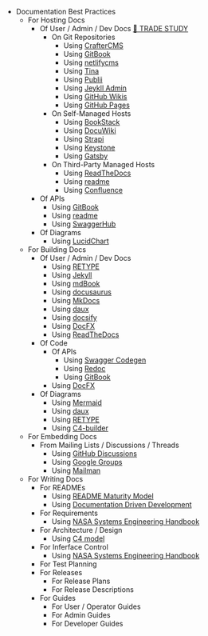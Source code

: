 * Documentation Best Practices
    * For Hosting Docs
      * Of User / Admin / Dev Docs [📖 TRADE STUDY](https://github.com/NASA-AMMOS/slim/blob/main/documentation/trade-studies/trade-study-hostingdocs-user.md)
        * On Git Repositories
          * Using [CrafterCMS](https://craftercms.org)
          * Using [GitBook](https://www.gitbook.com)
          * Using [netlifycms](https://www.netlifycms.org)
          * Using [Tina](https://tina.io)
          * Using [Publii](https://getpublii.com)
          * Using [Jeykll Admin](https://jekyll.github.io/jekyll-admin/)
          * Using [GitHub Wikis](https://docs.github.com/en/communities/documenting-your-project-with-wikis/about-wikis)
          * Using [GitHub Pages](https://pages.github.com)
        * On Self-Managed Hosts
          * Using [BookStack](https://www.bookstackapp.com)
          * Using [DocuWiki](https://www.dokuwiki.org/dokuwiki)
          * Using [Strapi](https://strapi.io)
          * Using [Keystone](https://keystonejs.com)
          * Using [Gatsby](https://www.gatsbyjs.com/use-cases/technical-documentation)
        * On Third-Party Managed Hosts
          * Using [ReadTheDocs](https://readthedocs.org)
          * Using [readme](https://readme.com/)
          * Using [Confluence](https://www.atlassian.com/software/confluence)
      * Of APIs
        * Using [GitBook](https://www.gitbook.com)
        * Using [readme](https://readme.com/)
        * Using [SwaggerHub](https://swagger.io/tools/swaggerhub/)
      * Of Diagrams
        * Using [LucidChart](https://www.lucidchart.com/pages/)
    * For Building Docs
      * Of User / Admin / Dev Docs
        * Using [RETYPE](https://retype.com/)
        * Using [Jekyll](https://jekyllrb.com)
        * Using [mdBook](https://rust-lang.github.io/mdBook/)
        * Using [docusaurus](https://docusaurus.io/)
        * Using [MkDocs](https://www.mkdocs.org/)
        * Using [daux](http://daux.io/index.html)
        * Using [docsify](https://docsify.js.org/#/)
        * Using [DocFX](https://dotnet.github.io/docfx/)
        * Using [ReadTheDocs](https://readthedocs.org)
      * Of Code
        * Of APIs
          * Using [Swagger Codegen](https://swagger.io/tools/swagger-codegen/)
          * Using [Redoc](https://github.com/Redocly/redoc)
          * Using [GitBook](https://www.gitbook.com)
        * Using [DocFX](https://dotnet.github.io/docfx/)
      * Of Diagrams
        * Using [Mermaid](https://mermaid-js.github.io/)
        * Using [daux](http://daux.io/index.html)
        * Using [RETYPE](https://retype.com/)
        * Using [C4-builder](https://adrianvlupu.github.io/C4-Builder/#/)
    * For Embedding Docs
      * From Mailing Lists / Discussions / Threads
        * Using [GitHub Discussions](https://docs.github.com/en/discussions)
        * Using [Google Groups](https://support.google.com/groups/answer/2464926)
        * Using [Mailman](http://www.list.org)
    * For Writing Docs
      * For READMEs
        * Using [README Maturity Model](https://github.com/LappleApple/feedmereadmes/blob/master/README-maturity-model.md)
        * Using [Documentation Driven Development](https://blog.izs.me/2017/06/documentation-driven-development/)
      * For Requirements
        * Using [NASA Systems Engineering Handbook](https://www.nasa.gov/seh/appendix-c-how-to-write-a-good-requirement)
      * For Architecture / Design
        * Using [C4 model](https://c4model.com)
      * For Inferface Control
        * Using [NASA Systems Engineering Handbook](https://www.nasa.gov/seh/appendix-l-interface-requirements-document-outline)
      * For Test Planning
      * For Releases
        * For Release Plans
        * For Release Descriptions
      * For Guides
        * For User / Operator Guides
        * For Admin Guides
        * For Developer Guides
